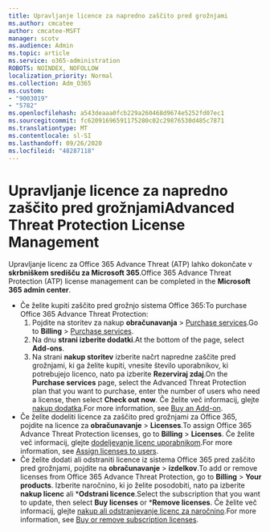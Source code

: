 ```yaml
---
title: Upravljanje licence za napredno zaščito pred grožnjami
ms.author: cmcatee
author: cmcatee-MSFT
manager: scotv
ms.audience: Admin
ms.topic: article
ms.service: o365-administration
ROBOTS: NOINDEX, NOFOLLOW
localization_priority: Normal
ms.collection: Adm_O365
ms.custom:
- "9003019"
- "5782"
ms.openlocfilehash: a543deaaa0fcb229a260468d9674e5252fd07ec1
ms.sourcegitcommit: fc62091696591175280c02c29876530d485c7871
ms.translationtype: MT
ms.contentlocale: sl-SI
ms.lasthandoff: 09/26/2020
ms.locfileid: "48287118"
---
```

# <a name="advanced-threat-protection-license-management"></a><span data-ttu-id="9dfdc-102">Upravljanje licence za napredno zaščito pred grožnjami</span><span class="sxs-lookup"><span data-stu-id="9dfdc-102">Advanced Threat Protection License Management</span></span>

<span data-ttu-id="9dfdc-103">Upravljanje licenc za Office 365 Advance Threat (ATP) lahko dokončate v  **skrbniškem središču za Microsoft 365**.</span><span class="sxs-lookup"><span data-stu-id="9dfdc-103">Office 365 Advance Threat Protection (ATP) license management can be completed in the  **Microsoft 365 admin center**.</span></span>

- <span data-ttu-id="9dfdc-104">Če želite kupiti zaščito pred grožnjo sistema Office 365:</span><span class="sxs-lookup"><span data-stu-id="9dfdc-104">To purchase Office 365 Advance Threat Protection:</span></span>
    1. <span data-ttu-id="9dfdc-105">Pojdite na storitev za nakup **obračunavanja**  >  [Purchase services](https://go.microsoft.com/fwlink/p/?linkid=868433).</span><span class="sxs-lookup"><span data-stu-id="9dfdc-105">Go to **Billing** > [Purchase services](https://go.microsoft.com/fwlink/p/?linkid=868433).</span></span>
    2. <span data-ttu-id="9dfdc-106">Na dnu **strani izberite dodatki**.</span><span class="sxs-lookup"><span data-stu-id="9dfdc-106">At the bottom of the page, select **Add-ons**.</span></span>
    3. <span data-ttu-id="9dfdc-107">Na strani **nakup storitev** izberite načrt napredne zaščite pred grožnjami, ki ga želite kupiti, vnesite število uporabnikov, ki potrebujejo licenco, nato pa izberite **Rezerviraj zdaj**.</span><span class="sxs-lookup"><span data-stu-id="9dfdc-107">On the **Purchase services** page, select the Advanced Threat Protection plan that you want to purchase, enter the number of users who need a license, then select **Check out now**.</span></span> <span data-ttu-id="9dfdc-108">Če želite več informacij, glejte [nakup dodatka](https://docs.microsoft.com/microsoft-365/commerce/buy-or-edit-an-add-on).</span><span class="sxs-lookup"><span data-stu-id="9dfdc-108">For more information, see [Buy an Add-on](https://docs.microsoft.com/microsoft-365/commerce/buy-or-edit-an-add-on).</span></span>
- <span data-ttu-id="9dfdc-109">Če želite dodeliti licence za zaščito pred grožnjami za Office 365, pojdite na licence za **obračunavanje**  >  **Licenses**.</span><span class="sxs-lookup"><span data-stu-id="9dfdc-109">To assign Office 365 Advance Threat Protection licenses, go to **Billing** > **Licenses**.</span></span> <span data-ttu-id="9dfdc-110">Če želite več informacij, glejte [dodeljevanje licenc uporabnikom](https://docs.microsoft.com/microsoft-365/admin/manage/assign-licenses-to-users).</span><span class="sxs-lookup"><span data-stu-id="9dfdc-110">For more information, see [Assign licenses to users](https://docs.microsoft.com/microsoft-365/admin/manage/assign-licenses-to-users).</span></span>
- <span data-ttu-id="9dfdc-111">Če želite dodati ali odstraniti licence iz sistema Office 365 pred zaščito pred grožnjami, pojdite na **obračunavanje**  >  **izdelkov**.</span><span class="sxs-lookup"><span data-stu-id="9dfdc-111">To add or remove licenses from Office 365 Advance Threat Protection, go to **Billing** > **Your products**.</span></span> <span data-ttu-id="9dfdc-112">Izberite naročnino, ki jo želite posodobiti, nato pa izberite **nakup licenc** ali \***Odstrani licence**.</span><span class="sxs-lookup"><span data-stu-id="9dfdc-112">Select the subscription that you want to update, then select **Buy licenses** or \***Remove licenses**.</span></span> <span data-ttu-id="9dfdc-113">Če želite več informacij, glejte [nakup ali odstranjevanje licenc za naročnino](https://docs.microsoft.com/microsoft-365/commerce/licenses/buy-licenses).</span><span class="sxs-lookup"><span data-stu-id="9dfdc-113">For more information, see [Buy or remove subscription licenses](https://docs.microsoft.com/microsoft-365/commerce/licenses/buy-licenses).</span></span>